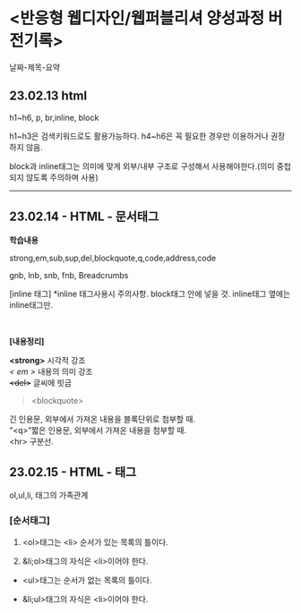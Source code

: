 <h1><반응형 웹디자인/웹퍼블리셔 양성과정 버전기록></h1>
  <p>날짜-제목-요약</p>
  <h2>23.02.13 html</h2>
  <P>h1~h6, p, br,inline, block</p>
  <p>h1~h3은 검색키워드로도 활용가능하다. h4~h6은 꼭 필요한 경우만 이용하거나 권장하지 않음.</p>
  <p>block과 inline태그는 의미에 맞게 외부/내부 구조로 구성해서 사용해야한다.(의미 중첩되지 않도록 주의하며 사용)</P>
<hr>

<h2>23.02.14 - HTML - 문서태그</h2>
<p><strong>학습내용</strong></p>
<p>strong,em,sub,sup,del,blockquote,q,code,address,code</p>
<p>gnb, lnb, snb, fnb, Breadcrumbs</p>
<p>[inline 태그]
*inline 태그사용시 주의사항. block태그 안에 넣을 것. inline태그 옆에는 inline태그만.</p>
<br>
<p><strong>[내용정리]</strong></p>
<p><strong>&lt;strong&gt;</strong> 시각적 강조 
<br><em>&lt; em &gt;</em> 내용의 의미 강조
<br><del>&lt;del&gt;</del> 글씨에 빗금
<br><blockquote>&lt;blockquote&gt;</blockquote> 긴 인용문, 외부에서 가져온 내용을 블록단위로 첨부할 때.
<br><q>&lt;q&gt;</q>짧은 인용문, 외부에서 가져온 내용을 첨부할 때.
<br>&lt;hr&gt; 구분선.
</p>
<h2>23.02.15 - HTML - 태그</h2>
<p>ol,ul,li, 태그의 가족관계
<h3>[순서태그]</h3>
<p><ol><li>&lt;ol&gt;태그는 &lt;li&gt; 순서가 있는 목록의 틀이다.</li>
<p><li>&li;ol&gt;태그의 자식은 &lt;li&gt;이어야 한다.</li></ol></p>
<p><ul><li>&lt;ul&gt;태그는 순서가 없는 목록의 틀이다.</li>
<p><li>&li;ul&gt;태그의 자식은 &lt;li&gt;이어야 한다.</li></ul></p>
